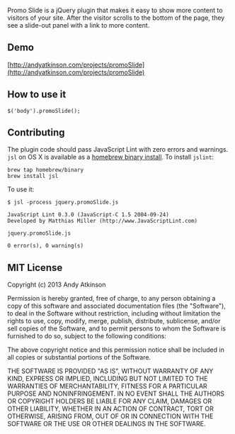 Promo Slide is a jQuery plugin that makes it easy to show more content to visitors of your site. After the visitor scrolls to the bottom of the page, they see a slide-out panel with a link to more content. 

Demo
----
[http://andyatkinson.com/projects/promoSlide](http://andyatkinson.com/projects/promoSlide)

How to use it
-------------

    $('body').promoSlide();

    

Contributing
------------
The plugin code should pass JavaScript Lint with zero errors and warnings. `jsl` on OS X is available as a [homebrew binary install](https://github.com/Homebrew/homebrew-binary). To install `jslint`:

    brew tap homebrew/binary
    brew install jsl

To use it:

    $ jsl -process jquery.promoSlide.js

    JavaScript Lint 0.3.0 (JavaScript-C 1.5 2004-09-24)
    Developed by Matthias Miller (http://www.JavaScriptLint.com)

    jquery.promoSlide.js

    0 error(s), 0 warning(s)

MIT License
------------
Copyright (c) 2013 Andy Atkinson

Permission is hereby granted, free of charge, to any person obtaining a copy of this software and associated documentation files (the "Software"), to deal in the Software without restriction, including without limitation the rights to use, copy, modify, merge, publish, distribute, sublicense, and/or sell copies of the Software, and to permit persons to whom the Software is furnished to do so, subject to the following conditions:

The above copyright notice and this permission notice shall be included in all copies or substantial portions of the Software.

THE SOFTWARE IS PROVIDED "AS IS", WITHOUT WARRANTY OF ANY KIND, EXPRESS OR IMPLIED, INCLUDING BUT NOT LIMITED TO THE WARRANTIES OF MERCHANTABILITY, FITNESS FOR A PARTICULAR PURPOSE AND NONINFRINGEMENT. IN NO EVENT SHALL THE AUTHORS OR COPYRIGHT HOLDERS BE LIABLE FOR ANY CLAIM, DAMAGES OR OTHER LIABILITY, WHETHER IN AN ACTION OF CONTRACT, TORT OR OTHERWISE, ARISING FROM, OUT OF OR IN CONNECTION WITH THE SOFTWARE OR THE USE OR OTHER DEALINGS IN THE SOFTWARE.
